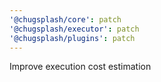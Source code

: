 ```yaml
---
'@chugsplash/core': patch
'@chugsplash/executor': patch
'@chugsplash/plugins': patch
---
```


Improve execution cost estimation
